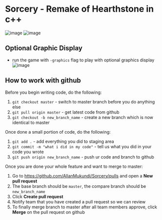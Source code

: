 # Sorcery - Remake of Hearthstone in c++
![image](https://github.com/AllanMukundi/Sorcery/blob/update-readme/pictures/textDisplay.png)
![image](https://github.com/AllanMukundi/Sorcery/blob/update-readme/pictures/hand.png)

## Optional Graphic Display

 * run the game with `-graphics` flag to play with optional graphics display 
![image](https://github.com/AllanMukundi/Sorcery/blob/update-readme/pictures/graphicsDisplay.png)

## How to work with github

Before you begin writing code, do the following:
1. `git checkout master` - switch to master branch before you do anything else
2. `git pull origin master` - get latest code from github
3. `git checkout -b new_branch_name` - create a new branch which is now identical to master

Once done a small portion of code, do the following:
1. `git add .` - add everything you did to staging area
2. `git commit -m "what i did in my code"` - tell us what you did in your code you wrote
3. `git push origin new_branch_name` - push ur code and branch to github

Once you are done your whole feature and want to merge to master:
1. Go to https://github.com/AllanMukundi/Sorcery/pulls and open a **New pull request**
2. The base branch should be `master`, the compare branch should be `new_branch_name`
3. Click **Create pull request**
4. Notify team that you have created a pull request so we can review
5. To finally merge branch to master after all team members approve, click **Merge** on the pull request on github

